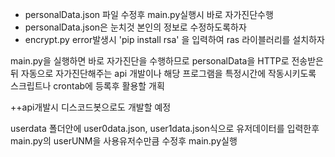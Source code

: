 + personalData.json 파일 수정후 main.py실행시 바로 자가진단수행
+ personalData.json은 눈치것 본인의 정보로 수정하도록하자
+ encrypt.py error발생시 'pip install rsa' 을 입력하여 ras 라이블러리를 설치하자

main.py을 실행하면 바로 자가진단을 수행하므로 personalData을 HTTP로 전송받은뒤 자동으로 자가진단해주는 api 개발이나 해당 프로그램을 특정시간에 작동시키도록 스크립트나 crontab에 등록후 활용할 개획

++api개발시 디스코드봇으로도 개발할 예정

userdata 폴더안에 user0data.json, user1data.json식으로 유저데이터를 입력한후
main.py의 userUNM을 사용유저수만큼 수정후 main.py실행